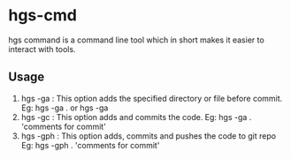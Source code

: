 # hgs-cmd
hgs command is a command line tool which in short makes it easier to interact with tools.

## Usage

1. hgs -ga  : This option adds the specified directory or file before commit. Eg: hgs -ga . or hgs -ga <file or dir>
2. hgs -gc  : This option adds and commits the code. Eg: hgs -ga . 'comments for commit'
3. hgs -gph : This option adds, commits and pushes the code to git repo Eg: hgs -gph . 'comments for commit' <branch name>

